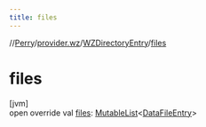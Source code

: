 ```yaml
---
title: files
---
```

//[Perry](../../../index.html)/[provider.wz](../index.html)/[WZDirectoryEntry](index.html)/[files](files.html)



# files



[jvm]\
open override val [files](files.html): [MutableList](https://kotlinlang.org/api/latest/jvm/stdlib/kotlin.collections/-mutable-list/index.html)<[DataFileEntry](../../provider/-data-file-entry/index.html)>




